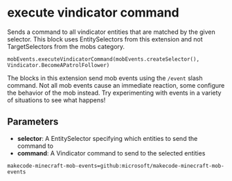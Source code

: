 # execute vindicator command

Sends a command to all vindicator entities that are matched by the given selector. This
block uses EntitySelectors from this extension and not TargetSelectors from the mobs
category.

```sig
mobEvents.executeVindicatorCommand(mobEvents.createSelector(), Vindicator.BecomeAPatrolFollower)
```

The blocks in this extension send mob events using the `/event` slash command. Not all mob
events cause an immediate reaction, some configure the behavior of the mob instead. Try
experimenting with events in a variety of situations to see what happens!

## Parameters

* **selector**: A EntitySelector specifying which entities to send the command to
* **command**: A Vindicator command to send to the selected entities

```package
makecode-minecraft-mob-events=github:microsoft/makecode-minecraft-mob-events
```
